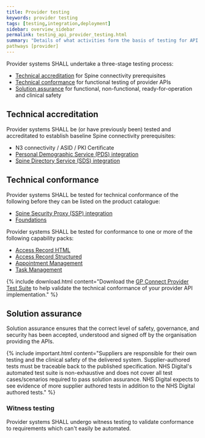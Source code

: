 ```yaml
---
title: Provider testing
keywords: provider testing
tags: [testing,integration,deployment]
sidebar: overview_sidebar
permalink: testing_api_provider_testing.html
summary: "Details of what activities form the basis of testing for API provider systems"
pathways [provider]
---
```


Provider systems SHALL undertake a three-stage testing process:

- [Technical accreditation](testing_api_provider_testing.html#technicalaccreditation) for Spine connectivity prerequisites
- [Technical conformance](testing_api_provider_testing.html#technicalconformance) for functional testing of provider APIs
- [Solution assurance](testing_api_provider_testing.html#solutionassurance) for functional, non-functional, ready-for-operation and clinical safety

## Technical accreditation ##

Provider systems SHALL be (or have previously been) tested and accreditated to establish baseline Spine connectivity prerequisites:

 - N3 connectivity / ASID / PKI Certificate
 - [Personal Demographic Service (PDS) integration](integration_personal_demographic_service.html)
 - [Spine Directory Service (SDS) integration](integration_spine_directory_service.html)

## Technical conformance ##

Provider systems SHALL be tested for technical conformance of the following before they can be listed on the product catalogue:

 - [Spine Security Proxy (SSP) integration](integration_spine_security_proxy.html)
 - [Foundations](foundations.html)

Provider systems SHALL be tested for conformance to one or more of the following capability packs:

 - [Access Record HTML](accessrecord.html)
 - [Access Record Structured](accessrecord_structured.html)
 - [Appointment Management](appointments.html)
 - [Task Management](tasks.html)

{% include download.html content="Download the [GP Connect Provider Test Suite](https://github.com/nhsconnect/gpconnect-provider-testing) to help validate the technical conformance of your provider API implementation." %}

## Solution assurance ##

Solution assurance ensures that the correct level of safety, governance, and security has been accepted, understood and signed off by the organisation providing the APIs.

{% include important.html content="Suppliers are responsible for their own testing and the clinical safety of the delivered system. Supplier-authored tests must be traceable back to the published specification. NHS Digital's automated test suite is non-exhaustive and does not cover all test cases/scenarios required to pass solution assurance. NHS Digital expects to see evidence of more supplier authored tests in addition to the NHS Digital authored tests." %}

### Witness testing ###

Provider systems SHALL undergo witness testing to validate conformance to requirements which can't easily be automated.
